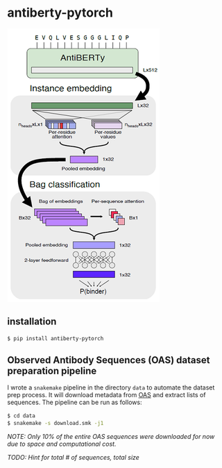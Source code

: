 # antiberty-pytorch

![antiberty_model](img/banner.png)

## installation
```bash
$ pip install antiberty-pytorch
```

## Observed Antibody Sequences (OAS) dataset preparation pipeline

I wrote a `snakemake` pipeline in the directory `data` to automate the dataset prep process. It will download metadata from [OAS](https://opig.stats.ox.ac.uk/webapps/oas/oas) and extract lists of sequences. The pipeline can be run as follows:

```bash
$ cd data
$ snakemake -s download.smk -j1
```

*NOTE: Only 10% of the entire OAS sequences were downloaded for now due to space and computational cost.*

*TODO: Hint for total # of sequences, total size*